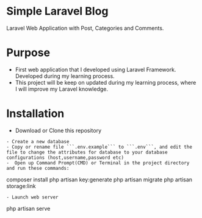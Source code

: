 # Simple Laravel Blog
Laravel Web Application with Post, Categories and Comments.

# Purpose
- First web application that I developed using Laravel Framework. Developed during my learning process.
- This project will be keep on updated during my learning process, where I will improve my Laravel knowledge.

# Installation
- Download or Clone this repository
```
- Create a new database
- Copy or rename file ```.env.example``` to ```.env```, and edit the file to change the attributes for database to your database configurations (host,username,password etc)
-  Open up Command Prompt(CMD) or Terminal in the project directory and run these commands:
```
composer install
php artisan key:generate
php artisan migrate
php artisan storage:link
```
- Launch web server
```
php artisan serve
```
